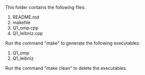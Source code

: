 This folder contains the following files:
1. README.md
2. makefile
3. Q1_omp.cpp
4. Q1_leibniz.cpp

Run the command "make" to generate the following executables:
1. Q1_omp
2. Q1_leibniz

Run the command "make clean" to delete the executables.
